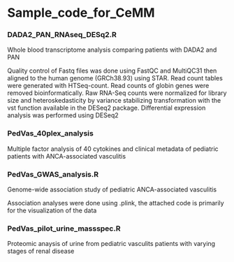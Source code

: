 # Sample_code_for_CeMM


### DADA2_PAN_RNAseq_DESq2.R
Whole blood transcriptome analysis comparing patients with DADA2 and PAN
    
Quality control of Fastq files was done using FastQC and MultiQC31 then aligned to the human genome (GRCh38.93) using STAR. Read count tables were      generated with HTSeq-count. Read counts of globin genes were removed bioinformatically. Raw RNA-Seq counts were normalized for library size and heteroskedasticity by variance stabilizing transformation with the vst function available in the DESeq2 package. Differential expression analysis was performed using DESeq2
    

### PedVas_40plex_analysis
Multiple factor analysis of 40 cytokines and clinical metadata of pediatric patients with ANCA-associated vasculitis 


### PedVas_GWAS_analysis.R
Genome-wide association study of pediatric ANCA-associated vasculitis

Association analyses were done using .plink, the attached code is primarily for the visualization of the data
    
    
### PedVas_pilot_urine_massspec.R
Proteomic anaysis of urine from pediatric vasculits patients with varying stages of renal disease
    
